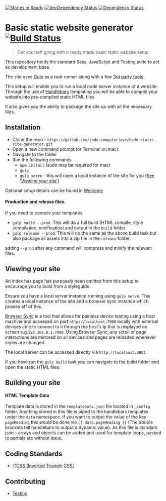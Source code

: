 [![Stories in Ready](https://badge.waffle.io/code-computerlove/node-static-site-generator.png?label=ready&title=Ready)](https://waffle.io/code-computerlove/node-static-site-generator)
[![devDependency Status](https://david-dm.org/code-computerlove/node-static-site-generator/dev-status.svg)](https://david-dm.org/code-computerlove/node-static-site-generator#info=devDependencies)
[![Dependency Status](https://david-dm.org/code-computerlove/node-static-site-generator.svg)](https://david-dm.org/code-computerlove/node-static-site-generator)

# Basic static website generator [![Build Status](https://travis-ci.org/code-computerlove/node-static-site-generator.svg?branch=master)](https://travis-ci.org/code-computerlove/node-static-site-generator)

> Get yourself going with a ready made basic static website setup

This repository holds the standard Sass, JavaScript and Testing suite to act as development base.

The site uses [Gulp](http://gulpjs.com) as a task runner along with a few [3rd party tools](docs/3rd-party-plugins.md).

This setup will enable you to run a local node server instance of a website. Through the use of [Handlebars](http://handlebarsjs.com) templating you will be able to compile your website into pre-compiled static HTML files.

It also gives you the ability to package the site up with all the necessary files.

## Installation

* Clone the repo - `https://github.com/code-computerlove/node-static-site-generator.git`
* Open a new command prompt (or Terminal on mac).
* Navigate to the folder
* Run the following commands
    * `npm install` (sudo may be required for mac)
    * `gulp`
    * `gulp serve` - this will open a local instance of the site for you ([See 'Viewing your site'](#viewing-your-site))

Optional setup details can be found in [Welcome](docs/welcome.md)

#### Production and release files.

If you need to compile your templates

* `gulp build --prod`. This will do a full build (HTML compile, style compilation, minification) and output in the `build` folder.
* `gulp release --prod`. This will do the same as the above build task but also package all assets into a zip file in the `release` folder.

adding `--prod` after any command will compress and minify the relevant files.

## Viewing your site

An index has page has purposely been omitted from this setup to encourage you to build from a styleguide.

Ensure you have a local server instance running using `gulp serve`. This creates a local instance of the site and a browser sync instance which proxies off of this.

[Browser Sync](http://www.browsersync.io/) is a tool that allows for painless device testing using a host machine and accessed on port `http://localhost:7000` locally with external devices able to connect to it through the host's ip that is displayed on screen e.g.`192.168.0.1:7000`. Using Browser Sync, any scroll or page interactions are mirrored on all devices and pages are reloaded whenever styles are changed.

The local server can be accessed directly via `http://localhost:3001`

If you have run the `gulp build` task you can navigate to the build folder and open the static HTML files.

## Building your site

#### HTML Template Data

Template data is stored in the `templateData.json` file located in `_config` folder. Anything stored in this file is piped to the handlebars templates under the `data` namespace. If you want to output the value of the key `pageHeading` this would be done via `{{ data.pageHeading }}` (The double brackets tell handlebars to output a dynamic value). As this file is standard json - arrays and objects can be added and used for template loops, passed to partials etc without issue.

## Coding Standards

* [ITCSS (Inverted Triangle CSS)](https://speakerdeck.com/dafed/managing-css-projects-with-itcss)

## Contributing

* [Testing](docs/contributing/testing.md)
